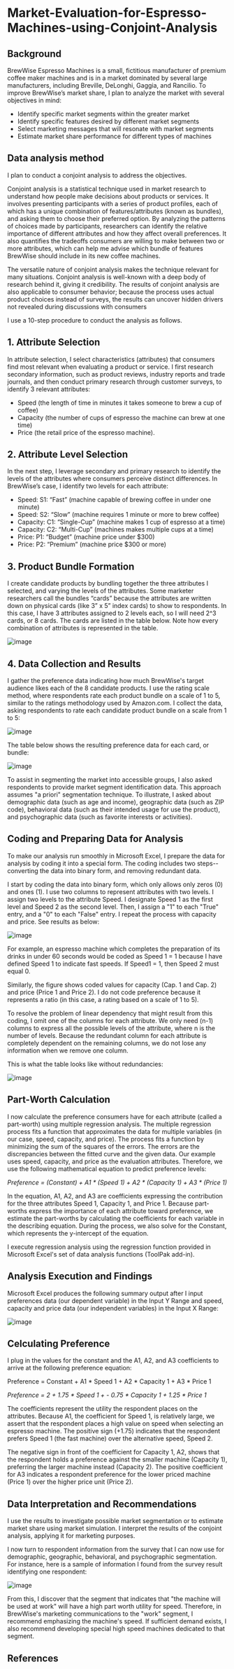 # Market-Evaluation-for-Espresso-Machines-using-Conjoint-Analysis

## Background

BrewWise Espresso Machines is a small, fictitious manufacturer of premium coffee maker machines and is in a market dominated by several large manufacturers, including Breville, DeLonghi, Gaggia, and Rancilio. To improve BrewWise’s market share, I plan to analyze the market with several objectives in mind:

- Identify specific market segments within the greater market
- Identify specific features desired by different market segments
- Select marketing messages that will resonate with market segments
- Estimate market share performance for different types of machines

## Data analysis method

I plan to conduct a conjoint analysis to address the objectives. 

Conjoint analysis is a statistical technique used in market research to understand how people make decisions about products or services. It involves presenting participants with a series of product profiles, each of which has a unique combination of features/attributes (known as bundles), and asking them to choose their preferred option. By analyzing the patterns of choices made by participants, researchers can identify the relative importance of different attributes and how they affect overall preferences. It also quantifies the tradeoffs consumers are willing to make between two or more attributes, which can help me advise which bundle of features BrewWise should include in its new coffee machines.  

The versatile nature of conjoint analysis makes the technique relevant for many situations. Conjoint analysis is well-known with a deep body of research behind it, giving it credibility. The results of conjoint analysis are also applicable to consumer behavior; because the process uses actual product choices instead of surveys, the results can uncover hidden drivers not revealed during discussions with consumers

I use a 10-step procedure to conduct the analysis as follows. 

## 1. Attribute Selection

In attribute selection, I select characteristics (attributes) that consumers find most relevant when evaluating a product or service. I first research secondary information, such as product reviews, industry reports and trade journals, and then conduct primary research through customer surveys, to identify 3 relevant attributes:

- Speed (the length of time in minutes it takes someone to brew a cup of coffee)
- Capacity (the number of cups of espresso the machine can brew at one time) 
- Price (the retail price of the espresso machine).

## 2. Attribute Level Selection

In the next step, I leverage secondary and primary research to identify the levels of the attributes where consumers perceive distinct differences. In BrewWise’s case, I identify two levels for each attribute: 

- Speed: S1: “Fast” (machine capable of brewing coffee in under one minute)
- Speed: S2: “Slow” (machine requires 1 minute or more to brew coffee)
- Capacity: C1: “Single-Cup” (machine makes 1 cup of espresso at a time)
- Capacity: C2: “Multi-Cup” (machines makes multiple cups at a time)
- Price: P1: “Budget” (machine price under $300)
- Price: P2: “Premium” (machine price $300 or more)

## 3. Product Bundle Formation

I create candidate products by bundling together the three attributes I selected, and varying the levels of the attributes. Some marketer researchers call the bundles “cards” because the attributes are written down on physical cards (like 3” x 5” index cards) to show to respondents. In this case, I have 3 attributes assigned to 2 levels each, so I will need 2^3 cards, or 8 cards. The cards are listed in the table below. Note how every combination of attributes is represented in the table.

![image](https://user-images.githubusercontent.com/113878059/228981644-307b27da-e1a1-4439-b499-9d9e470e02d9.png)

## 4. Data Collection and Results

I gather the preference data indicating how much BrewWise's target audience likes each of the 8 candidate products. I use the rating scale method, where respondents rate each product bundle on a scale of 1 to 5, similar to the ratings methodology used by Amazon.com. I collect the data, asking respondents to rate each candidate product bundle on a scale from 1 to 5:

![image](https://user-images.githubusercontent.com/113878059/227753897-04d6a695-48ba-4cd1-ac78-268ec4f65bd6.png)

The table below shows the resulting preference data for each card, or bundle:

![image](https://user-images.githubusercontent.com/113878059/228981530-35160004-1870-4561-a1b4-06a02664fd1b.png)

To assist in segmenting the market into accessible groups, I also asked respondents to provide market segment identification data. This approach assumes "a priori" segmentation technique. To illustrate, I asked about demographic data (such as age and income), geographic data (such as ZIP code), behavioral data (such as their intended usage for use the product), and psychographic data (such as favorite interests or activities).

## Coding and Preparing Data for Analysis

To make our analysis run smoothly in Microsoft Excel, I prepare the data for analysis by coding it into a special form. The coding includes two steps--converting the data into binary form, and removing redundant data.

I start by coding the data into binary form, which only allows only zeros (0) and ones (1). I use two columns to represent attributes with two levels. I assign two levels to the attribute Speed. I designate Speed 1 as the first level and Speed 2 as the second level. Then, I assign a "1" to each "True" entry, and a "0" to each "False" entry. I repeat the process with capacity and price. See results as below:

![image](https://user-images.githubusercontent.com/113878059/228728726-35609b91-6b1f-4b6a-8066-d4acde0c18a9.png)

For example, an espresso machine which completes the preparation of its drinks in under 60 seconds would be coded as Speed 1 = 1 because I have defined Speed 1 to indicate fast speeds. If Speed1 = 1, then Speed 2 must equal 0.

Similarly, the figure shows coded values for capacity (Cap. 1 and Cap. 2) and price (Price 1 and Price 2). I do not code preference because it represents a ratio (in this case, a rating based on a scale of 1 to 5).

To resolve the problem of linear dependency that might result from this coding, I omit one of the columns for each attribute. We only need (n-1) columns to express all the possible levels of the attribute, where n is the number of levels. Because the redundant column for each attribute is completely dependent on the remaining columns, we do not lose any information when we remove one column.

This is what the table looks like without redundancies:

![image](https://user-images.githubusercontent.com/113878059/228738238-6747e07c-7366-4d8b-99ae-7087d40f6038.png)

## Part-Worth Calculation

I now calculate the preference consumers have for each attribute (called a part-worth) using multiple regression analysis. The multiple regression
process fits a function that approximates the data for multiple variables (in our case, speed, capacity, and price). The process fits a function by minimizing the sum of the squares of the errors. The errors are the discrepancies between the fitted curve and the given data. Our example uses speed, capacity, and price as the evaluation attributes. Therefore, we use the following mathematical equation to predict preference levels:

*Preference = (Constant) + A1 * (Speed 1) + A2 * (Capacity 1) + A3 * (Price 1)*

In the equation, A1, A2, and A3 are coefficients expressing the contribution for the three attributes Speed 1, Capacity 1, and Price 1. Because part-worths express the importance of each attribute toward preference, we estimate the part-worths by calculating the coefficients for each variable in the describing equation. During the process, we also solve for the Constant, which represents the y-intercept of the equation.

I execute regression analysis using the regression function provided in Microsoft Excel's set of data analysis functions (ToolPak add-in).

## Analysis Execution and Findings

Microsoft Excel produces the following summary output after I input preferences data (our dependent variable) in the Input Y Range and speed, capacity and price data (our independent variables) in the Input X Range:

![image](https://user-images.githubusercontent.com/113878059/228973657-d66f647a-b9de-44eb-8b85-fac37ab422e4.png)

## Celculating Preference 

I plug in the values for the constant and the A1, A2, and A3 coefficients to arrive at the following preference equation:

Preference = Constant + A1 * Speed 1 + A2 * Capacity 1 + A3 * Price 1

*Preference = 2 + 1.75 * Speed 1 + - 0.75 * Capacity 1 + 1.25 * Price 1*

The coefficients represent the utility the respondent places on the attributes. Because A1, the coefficient for Speed 1, is relatively large, we assert that the respondent places a high value on speed when selecting an espresso machine. The positive sign (+1.75) indicates that the respondent prefers Speed 1 (the fast machine) over the alternative speed, Speed 2.

The negative sign in front of the coefficient for Capacity 1, A2, shows that the respondent holds a preference against the smaller machine (Capacity 1), preferring the larger machine instead (Capacity 2). The positive coefficient for A3 indicates a respondent preference for the lower priced machine (Price 1) over the higher price unit (Price 2).

## Data Interpretation and Recommendations

I use the results to investigate possible market segmentation or to estimate market share using market simulation. I interpret the results of the conjoint analysis, applying it for marketing purposes.

I now turn to respondent information from the survey that I can now use for demographic, geographic, behavioral, and psychographic segmentation. For instance, here is a sample of information I found from the survey result identifying one respondent:

![image](https://user-images.githubusercontent.com/113878059/228977273-f10c8fd7-c994-472f-a69d-1ca435b0b72b.png)

From this, I discover that the segment that indicates that "the machine will be used at work" will have a high part worth utility for speed. Therefore, in BrewWise's marketing communications to the "work" segment, I recommend emphasizing the machine's speed. If sufficient demand exists, I also recommend developing special high speed machines dedicated to that segment.

## References



